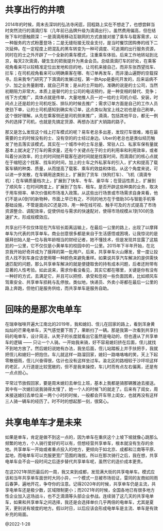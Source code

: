 # 共享出行的井喷
2014年的时候，周末去深圳的弘法寺闲逛，回程路上实在不想走了，也想尝鲜当时突然流行的滴滴打车（几年前已品牌升级为滴滴出行）。虽然费用偏高，但在结账下车时感触颇深：一是滴滴用移动互联网的方式直接对接了乘车与载客需求，以一种服务的方式粉墨登场；二是无缝衔接无现金支付，是当时餐饮团购券的线下二次延伸。在一定程度上把混乱的黑车转变为一种可调度、可追溯的出行服务资源，同时在的士之外开辟了一个全新的乘车模式，注重乘车体验。后来工作地转站到北京，每天2次滴滴，硬生生的把我提升为黑金会员。总结滴滴打车的好处，在乘客视角看来可以较精准定位出发地和目的地，让司机来接自己，而非东张西望找车、拦车；在司机视角看来可以明确乘客在哪、有订单再发车，而非漫山遍野的空载探寻。后来我专门研究了下滴滴的发展过程，第一款App是委托开发的，后来诟病不少、加之业务量剧增，就自己开发；是从的士开始的，准确的说是的士公司，当然初期阻力非常大，本质上是替代的士公司的电话预约，是一种变相的替代、竞争；线下方式推广，具体点就是传单，大量地推人员一对一给的士司机介绍、安装，时间点上还是趁的士司机吃饭、排队的时候去推广；需求订单方面是自己的工作人员使劲下单，让的士司机感知到确实有订单，这点类似淘宝上线之初也是自己刷单，这个很好理解。从先在乘客侧还是司机侧来推广，滴滴，包括其他平台，都无一例外的选择了司机，也就是先搞定货源、再想办法扩大销路的路子。

那又是怎么发现这个线上打车模式的呢？易车老总多出差，发现打车很难，难在最需要的士的时候没有的士、没有空的的士经过身边。Uber的老总也是类似经历触发了他去落实该模式。其实在一个城市中的士车总量、常驻人口、私家车保有量就基本上就决定了打车的需求量，还有个关键点在于的士的利用率和利用效率，或者叫着分派效率，的士的时间抛开载客在途时间就是找客时间，而滴滴们的核心点就在于缩短这个找客、找车的时间，加上的士车之外私家车的引入，扩大和提高了载客车辆的种类、质量，从而提高了载客、乘车的效益和体验。从这个角度来说，可以进一步发散，在车辆用途类别上，扩展到了货车（快狗打车）、飞机（滴滴专机）；在车辆质量档次上，扩展到了快车、专车、豪华车；在营运性质上，扩展到了顺风车；在时间跨度上，扩展到了包车、租车。是否开辟这些种类的业务，取决于用车频率、单次价值和市场准入政策。从这些出行场景或市场需求自身来看，他们不是从0到1的新物种，市面上早已有之，不同的地方在于借助3G与智能手机等基础设施，不管是面向2C还是2B，用一种在线可视、触手可及的方式提高了市场资源整合、调配效率，促使供给与需求的快速配对，使得市场规模从1到100的急速扩大，形成规模效应。

共享出行不仅仅体现在汽车较长距离运输上，在最后一公里的路上，出现了以摩拜单车为代表的共享单车。商业创意很多都是来自于生活感悟或困境，让我惊诧的是膜拜创始人是一位与我年龄相当的财经记者，她不懂技术，但是发现并显露了这尴尬的一公里，它不仅仅是小黄单车的校园中的一公里。2015年下半年开始，在北京我开始好奇并成为了膜拜的第一批用户。后来，共享单车火山爆发，曾一度让投资人找不到车身应该使用哪一种颜色来避免重样。如果说共享汽车解决的是供需快速匹配的问题，那么共享单车解决的就是便捷取舍的持有成本问题，后者还附带有显著的人性考验。如此说来，需求你看没看见，其实它都在哪里，关键是你有没有一种好的方式，去满足它，并且可以把控、承受和忽视一些负面因素，比如顺风车驾乘安全、共享单车损耗与乱停放。类似地，快递员、外卖小哥都在最后一公里的路上奔跑，但他们是服务供给，而共享单车是服务自助。

# 回味的是那次电单车
在瑞幸咖啡开遍大江南北的2019年，我和媳妇、侄儿在回家的路上，看到浑身黄灿灿的芒果电单车，天气感觉要下雨了，果断扫了一辆。那是我第一次看到共享扫码的电单车，设计简洁，从凳子的长度就看出它虽然是电动的，但也遵从了共享单车的逻辑 —— 只让一个人骑。一开始我来骑，好不容易媳妇挤在后面，侄儿就找不到地方放了。然后媳妇说她有办法，我坐后面，侄儿站踏板上并手扶把手，我就把侄儿和媳妇一把抱住。车儿就这样一路溜回家，媳妇一路咯咯咯的笑，天上下起零散细雨，侄儿兴奋得很，估计也没有这样坐过车。渝北区的路相较于沙坪坝这样的老区，人行道是比较宽敞的，但不是我来操控，车儿时而有点左右偏离，还是有一点点担心。

平常过节放假回家，要是周末媳妇去单位上班，基本上我都是骑那辆雅迪去接送。其中有一次媳妇说我骑得太慢了，她一个人的时候飞的就走了。后来有了闺女，周末接送媳妇去单位呆一两个小时的时候，一般都会开车带上闺女，也就再没有这样三人骑一辆车的经历了。时不时的想起那一刻，很窝心。

# 共享电单车才是未来
如果是单车，肯定是做不到这一点的，因为单车在重庆这个上坡下坡就像心跳那么频繁的地方，个人骑行爱好的可以有，但想经营共享单车，根本就没有生存的余地。共享单车一开始或者重点投入的地方，更倾向于如北京、成都和江南等平原、盆地，而电单车可以克服更宽广范围的海拔。所以在那次骑行之后，我在想，共享电单车会不会一段时间之后逐步替代共享单车呢，虽然它的造价成本更贵。

在这2021年阴历最后的一周，我又来到成都，发现满大街的共享电单车。模式应该和当年共享单车面世时大同小异，一个模式一旦被市场验证，雷同的友商如同雨后春笋，遍地开花，争夺你的注意。记得2020年的时候，共享单车仍是主流，共享电单车还是极少数，区域限制更小；而2021年的时候，全国各地已有很多地方性企业加入这场战斗，也不乏滴滴等头部企业参战。连续骑了这几天的共享电单车，如果和共享单车之间选择，我还是会选择单价几乎两倍的电单车，尤其是夏天，更别说有坡度的地方。假以时日，以后应该会形成电单车是主流、单车是有效补充的局面。

@2022-1-28
